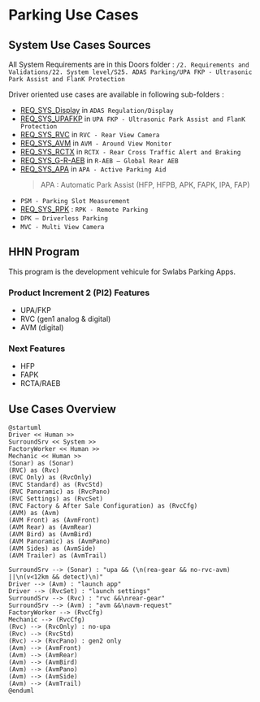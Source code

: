 # Parking Use Cases

## System Use Cases Sources

All System Requirements are in this Doors folder :
`/2. Requirements and Validations/22. System level/S25. ADAS Parking/UPA FKP - Ultrasonic Park Assist and FlanK Protection`

Driver oriented use cases are available in following sub-folders :

- [REQ_SYS_Display](doors://rqm.intra.renault.fr:36677/?version=2&prodID=0&urn=urn:telelogic::1-5346c73776b3782d-M-00142845) in `ADAS Regulation/Display`
- [REQ_SYS_UPAFKP](doors://rqm.intra.renault.fr:36677/?version=2&prodID=0&urn=urn:telelogic::1-5346c73776b3782d-M-000d7aa4) in `UPA FKP - Ultrasonic Park Assist and FlanK Protection`
- [REQ_SYS_RVC](doors://rqm.intra.renault.fr:36677/?version=2&prodID=0&urn=urn:telelogic::1-5346c73776b3782d-M-000cbd04) in `RVC - Rear View Camera`
- [REQ_SYS_AVM](doors://rqm.intra.renault.fr:36677/?version=2&prodID=0&urn=urn:telelogic::1-5346c73776b3782d-M-00071c06) in `AVM - Around View Monitor`
- [REQ_SYS_RCTX](doors://rqm.intra.renault.fr:36677/?version=2&prodID=0&urn=urn:telelogic::1-5346c73776b3782d-M-000d3c04) in `RCTX - Rear Cross Traffic Alert and Braking`
- [REQ_SYS_G-R-AEB](doors://rqm.intra.renault.fr:36677/?version=2&prodID=0&urn=urn:telelogic::1-5346c73776b3782d-M-001cfb05) in `R-AEB – Global Rear AEB`
- [REQ_SYS_APA](doors://rqm.intra.renault.fr:36677/?version=2&prodID=0&urn=urn:telelogic::1-5346c73776b3782d-M-000b80c5) in `APA - Active Parking Aid`
  > APA : Automatic Park Assist (HFP, HFPB, APK, FAPK, IPA, FAP)
- `PSM - Parking Slot Measurement`
- [REQ_SYS_RPK](doors://rqm.intra.renault.fr:36677/?version=2&prodID=0&urn=urn:telelogic::1-5346c73776b3782d-M-00142584) : `RPK - Remote Parking`
- `DPK – Driverless Parking`
- `MVC - Multi View Camera`

## HHN Program

This program is the development vehicule for Swlabs Parking Apps.

### Product Increment 2 (PI2) Features

- UPA/FKP
- RVC (gen1 analog & digital)
- AVM (digital)

### Next Features

- HFP
- FAPK
- RCTA/RAEB

## Use Cases Overview

```plantuml
@startuml
Driver << Human >>
SurroundSrv << System >>
FactoryWorker << Human >>
Mechanic << Human >>
(Sonar) as (Sonar)
(RVC) as (Rvc)
(RVC Only) as (RvcOnly)
(RVC Standard) as (RvcStd)
(RVC Panoramic) as (RvcPano)
(RVC Settings) as (RvcSet)
(RVC Factory & After Sale Configuration) as (RvcCfg)
(AVM) as (Avm)
(AVM Front) as (AvmFront)
(AVM Rear) as (AvmRear)
(AVM Bird) as (AvmBird)
(AVM Panoramic) as (AvmPano)
(AVM Sides) as (AvmSide)
(AVM Trailer) as (AvmTrail)

SurroundSrv --> (Sonar) : "upa && (\n(rea-gear && no-rvc-avm) ||\n(v<12km && detect)\n)"
Driver --> (Avm) : "launch app"
Driver --> (RvcSet) : "launch settings"
SurroundSrv --> (Rvc) : "rvc &&\nrear-gear"
SurroundSrv --> (Avm) : "avm &&\navm-request"
FactoryWorker --> (RvcCfg)
Mechanic --> (RvcCfg)
(Rvc) --> (RvcOnly) : no-upa
(Rvc) --> (RvcStd)
(Rvc) --> (RvcPano) : gen2 only
(Avm) --> (AvmFront)
(Avm) --> (AvmRear)
(Avm) --> (AvmBird)
(Avm) --> (AvmPano)
(Avm) --> (AvmSide)
(Avm) --> (AvmTrail)
@enduml
```
